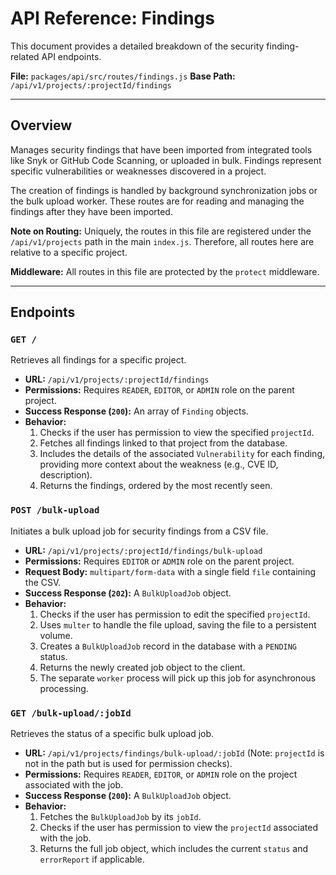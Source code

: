 # API Reference: Findings

This document provides a detailed breakdown of the security finding-related API endpoints.

**File:** `packages/api/src/routes/findings.js`
**Base Path:** `/api/v1/projects/:projectId/findings`

---

## Overview

Manages security findings that have been imported from integrated tools like Snyk or GitHub Code Scanning, or uploaded in bulk. Findings represent specific vulnerabilities or weaknesses discovered in a project.

The creation of findings is handled by background synchronization jobs or the bulk upload worker. These routes are for reading and managing the findings after they have been imported.

**Note on Routing:** Uniquely, the routes in this file are registered under the `/api/v1/projects` path in the main `index.js`. Therefore, all routes here are relative to a specific project.

**Middleware:** All routes in this file are protected by the `protect` middleware.

---

## Endpoints

### `GET /`

Retrieves all findings for a specific project.

*   **URL:** `/api/v1/projects/:projectId/findings`
*   **Permissions:** Requires `READER`, `EDITOR`, or `ADMIN` role on the parent project.
*   **Success Response (`200`):** An array of `Finding` objects.
*   **Behavior:**
    1.  Checks if the user has permission to view the specified `projectId`.
    2.  Fetches all findings linked to that project from the database.
    3.  Includes the details of the associated `Vulnerability` for each finding, providing more context about the weakness (e.g., CVE ID, description).
    4.  Returns the findings, ordered by the most recently seen.

### `POST /bulk-upload`

Initiates a bulk upload job for security findings from a CSV file.

*   **URL:** `/api/v1/projects/:projectId/findings/bulk-upload`
*   **Permissions:** Requires `EDITOR` or `ADMIN` role on the parent project.
*   **Request Body:** `multipart/form-data` with a single field `file` containing the CSV.
*   **Success Response (`202`):** A `BulkUploadJob` object.
*   **Behavior:**
    1.  Checks if the user has permission to edit the specified `projectId`.
    2.  Uses `multer` to handle the file upload, saving the file to a persistent volume.
    3.  Creates a `BulkUploadJob` record in the database with a `PENDING` status.
    4.  Returns the newly created job object to the client.
    5.  The separate `worker` process will pick up this job for asynchronous processing.

### `GET /bulk-upload/:jobId`

Retrieves the status of a specific bulk upload job.

*   **URL:** `/api/v1/projects/findings/bulk-upload/:jobId` (Note: `projectId` is not in the path but is used for permission checks).
*   **Permissions:** Requires `READER`, `EDITOR`, or `ADMIN` role on the project associated with the job.
*   **Success Response (`200`):** A `BulkUploadJob` object.
*   **Behavior:**
    1.  Fetches the `BulkUploadJob` by its `jobId`.
    2.  Checks if the user has permission to view the `projectId` associated with the job.
    3.  Returns the full job object, which includes the current `status` and `errorReport` if applicable.